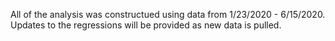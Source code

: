 All of the analysis was constructued using data from 1/23/2020 - 6/15/2020. Updates to the regressions will be provided as new data is pulled.

